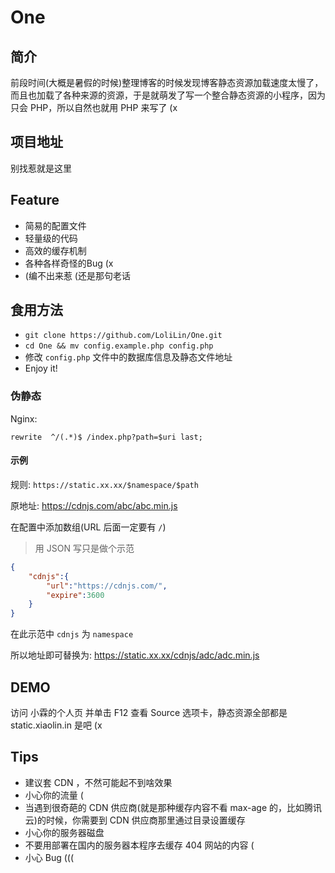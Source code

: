 # One

## 简介

前段时间(大概是暑假的时候)整理博客的时候发现博客静态资源加载速度太慢了，而且也加载了各种来源的资源，于是就萌发了写一个整合静态资源的小程序，因为只会 PHP，所以自然也就用 PHP 来写了 (x

## 项目地址

别找惹就是这里

## Feature

- 简易的配置文件
- 轻量级的代码
- 高效的缓存机制
- 各种各样奇怪的Bug (x
- (编不出来惹 (还是那句老话

## 食用方法

- ```git clone https://github.com/LoliLin/One.git```
- ```cd One && mv config.example.php config.php```
- 修改 `config.php` 文件中的数据库信息及静态文件地址
- Enjoy it!

### 伪静态

Nginx: 
```nginx
rewrite  ^/(.*)$ /index.php?path=$uri last;
```

#### 示例

规则: `https://static.xx.xx/$namespace/$path`

原地址: https://cdnjs.com/abc/abc.min.js

在配置中添加数组(URL 后面一定要有 `/`)
> 用 JSON 写只是做个示范
```json
{
    "cdnjs":{
        "url":"https://cdnjs.com/",
        "expire":3600
    }
}
```
在此示范中 `cdnjs` 为 `namespace`

所以地址即可替换为: https://static.xx.xx/cdnjs/adc/adc.min.js

## DEMO
访问 小霖的个人页 并单击 F12 查看 Source 选项卡，静态资源全部都是 static.xiaolin.in 是吧 (x

## Tips
- 建议套 CDN ，不然可能起不到啥效果
- 小心你的流量 (
- 当遇到很奇葩的 CDN 供应商(就是那种缓存内容不看 max-age 的，比如腾讯云)的时候，你需要到 CDN 供应商那里通过目录设置缓存
- 小心你的服务器磁盘
- 不要用部署在国内的服务器本程序去缓存 404 网站的内容 (
- 小心 Bug (((
